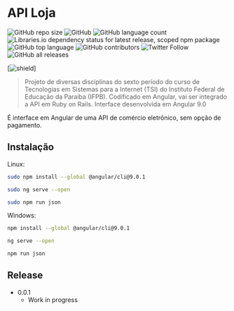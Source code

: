 # API Loja

![GitHub repo size](https://img.shields.io/github/repo-size/helder-rangel/frontend)
![GitHub](https://img.shields.io/github/license/helder-rangel/frontend)
![GitHub language count](https://img.shields.io/github/languages/count/helder-rangel/frontend)
![Libraries.io dependency status for latest release, scoped npm package](https://img.shields.io/librariesio/release/npm/@angular/core)
![GitHub top language](https://img.shields.io/github/languages/top/helder-rangel/frontend)
![GitHub contributors](https://img.shields.io/github/contributors/helder-rangel/frontend)
![Twitter Follow](https://img.shields.io/twitter/follow/helderrangel?label=seguir&style=social)
![GitHub all releases](https://img.shields.io/github/downloads/helder-rangel/frontend/total)

[![shield](https://img.shields.io/badge/Sobre%20o%20projeto-<#0055d4>)]
> Projeto de diversas disciplinas do sexto período do curso de Tecnologias em Sistemas para a Internet (TSI) do Instituto Federal de Educação da Paraíba (IFPB).
Codificado em Angular, vai ser integrado a API em Ruby on Rails.
Interface desenvolvida em Angular 9.0

É interface em Angular de uma API de comércio eletrônico, sem opção de pagamento.

## Instalação

Linux:

```sh
sudo npm install --global @angular/cli@9.0.1

sudo ng serve --open

sudo npm run json
```

Windows:

```sh
npm install --global @angular/cli@9.0.1

ng serve --open

npm run json
```


## Release


* 0.0.1
    * Work in progress
